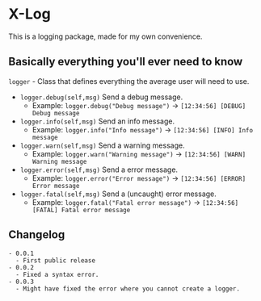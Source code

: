 # X-Log

This is a logging package, made for my own convenience.

## Basically everything you'll ever need to know

`logger` - Class that defines everything the average user will need to use.

* `logger.debug(self,msg)` Send a debug message.
  * Example: `logger.debug("Debug message")` -> `[12:34:56] [DEBUG] Debug message`
* `logger.info(self,msg)` Send an info message.
  * Example: `logger.info("Info message")` -> `[12:34:56] [INFO] Info message`
* `logger.warn(self,msg)` Send a warning message.
  * Example: `logger.warn("Warning message")` -> `[12:34:56] [WARN] Warning message`
* `logger.error(self,msg)` Send a error message.
  * Example: `logger.error("Error message")` -> `[12:34:56] [ERROR] Error message`
* `logger.fatal(self,msg)` Send a (uncaught) error message.
  * Example: `logger.fatal("Fatal error message")` -> `[12:34:56] [FATAL] Fatal error message`

## Changelog

```
- 0.0.1
  - First public release
- 0.0.2
  - Fixed a syntax error.
- 0.0.3
  - Might have fixed the error where you cannot create a logger.